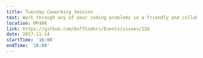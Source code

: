 ```yaml
---
title: Tuesday Coworking Session
text: Work through any of your coding problems in a friendly and collaborative environment.
location: MP408
link: https://github.com/UofTCoders/Events/issues/126
date: 2017-11-14
startTime: '16:00'
endTime: '18:00'
---
```

